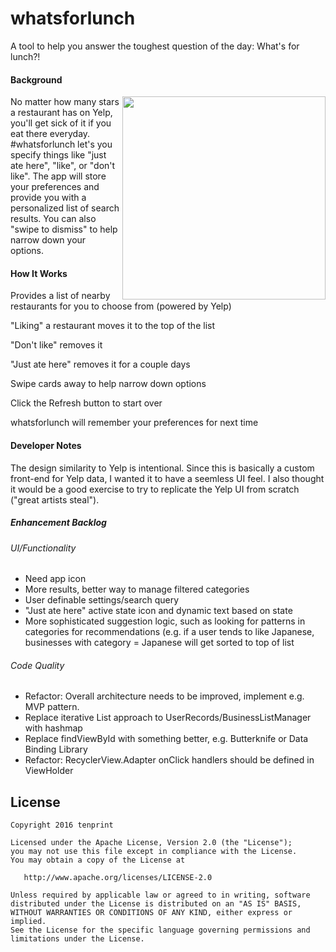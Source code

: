 # whatsforlunch
A tool to help you answer the toughest question of the day: What's for lunch?!

#### Background
<img src="https://cloud.githubusercontent.com/assets/11450465/14229888/806b9cd6-f910-11e5-9f5f-982ea09fe3a1.gif" width="325" align="right">

No matter how many stars a restaurant has on Yelp, you'll get sick of it if you eat there everyday.  #whatsforlunch let's you specify things like "just ate here", "like", or "don't like".  The app will store your preferences and provide you with a personalized list of search results.  You can also "swipe to dismiss" to help narrow down your options.

#### How It Works

Provides a list of nearby restaurants for you to choose from (powered by Yelp)

"Liking" a restaurant moves it to the top of the list

"Don't like" removes it
 
"Just ate here" removes it for a couple days

Swipe cards away to help narrow down options

Click the Refresh button to start over

whatsforlunch will remember your preferences for next time

#### Developer Notes
The design similarity to Yelp is intentional.  Since this is basically a custom front-end for Yelp data, I wanted it to have a seemless UI feel. I also thought it would be a good exercise to try to replicate the Yelp UI from scratch ("great artists steal").

##### Enhancement Backlog
###### UI/Functionality
- Need app icon
- More results, better way to manage filtered categories
- User definable settings/search query
- "Just ate here" active state icon and dynamic text based on state
- More sophisticated suggestion logic, such as looking for patterns in categories for recommendations (e.g. if a user tends to like Japanese, businesses with category = Japanese will get sorted to top of list

###### Code Quality
- Refactor: Overall architecture needs to be improved, implement e.g. MVP pattern.
- Replace iterative List approach to UserRecords/BusinessListManager with hashmap
- Replace findViewById with something better, e.g. Butterknife or Data Binding Library
- Refactor: RecyclerView.Adapter onClick handlers should be defined in ViewHolder

License
--------

    Copyright 2016 tenprint

    Licensed under the Apache License, Version 2.0 (the "License");
    you may not use this file except in compliance with the License.
    You may obtain a copy of the License at

       http://www.apache.org/licenses/LICENSE-2.0

    Unless required by applicable law or agreed to in writing, software
    distributed under the License is distributed on an "AS IS" BASIS,
    WITHOUT WARRANTIES OR CONDITIONS OF ANY KIND, either express or implied.
    See the License for the specific language governing permissions and
    limitations under the License.
